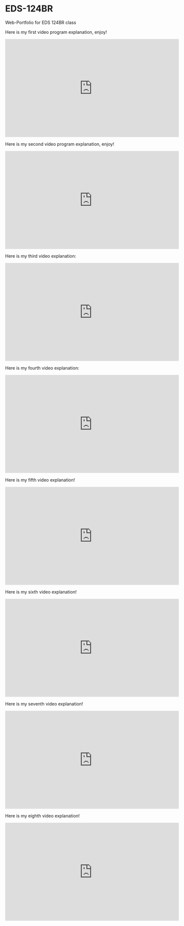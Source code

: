 # EDS-124BR
Web-Portfolio for EDS 124BR class


Here is my first video program explanation, enjoy!


<iframe width="560" height="315" src="https://www.youtube.com/embed/vYzbm7vCMlU" frameborder="0" allow="accelerometer; autoplay; clipboard-write; encrypted-media; gyroscope; picture-in-picture" allowfullscreen></iframe>


Here is my second video program explanation, enjoy!


<iframe width="560" height="315" src="https://www.youtube.com/embed/hytw5rg1xb8" frameborder="0" allow="accelerometer; autoplay; clipboard-write; encrypted-media; gyroscope; picture-in-picture" allowfullscreen></iframe>


Here is my third video explanation:


<iframe width="560" height="315" src="https://www.youtube.com/embed/N8FL1iVc0pM" frameborder="0" allow="accelerometer; autoplay; clipboard-write; encrypted-media; gyroscope; picture-in-picture" allowfullscreen></iframe>


Here is my fourth video explanation:

<iframe width="560" height="315" src="https://www.youtube.com/embed/oKIY0TooRik" frameborder="0" allow="accelerometer; autoplay; clipboard-write; encrypted-media; gyroscope; picture-in-picture" allowfullscreen></iframe>

Here is my fifth video explanation!

<iframe width="560" height="315" src="https://www.youtube.com/embed/HQIBFTCSA48" frameborder="0" allow="accelerometer; autoplay; clipboard-write; encrypted-media; gyroscope; picture-in-picture" allowfullscreen></iframe>

Here is my sixth video explanation!

<iframe width="560" height="315" src="https://www.youtube.com/embed/BfPYcY6bXmc" frameborder="0" allow="accelerometer; autoplay; clipboard-write; encrypted-media; gyroscope; picture-in-picture" allowfullscreen></iframe>


Here is my seventh video explanation!

<iframe width="560" height="315" src="https://www.youtube.com/embed/dvXPrK6ePCg" frameborder="0" allow="accelerometer; autoplay; clipboard-write; encrypted-media; gyroscope; picture-in-picture" allowfullscreen></iframe>

Here is my eighth video explanation!

<iframe width="560" height="315" src="https://www.youtube.com/embed/GiKJ1ldnwQQ" frameborder="0" allow="accelerometer; autoplay; clipboard-write; encrypted-media; gyroscope; picture-in-picture" allowfullscreen></iframe>

